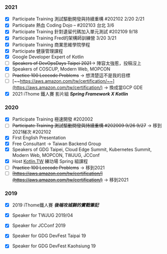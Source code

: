 ### 2021
-  [x] Participate Training 測試驅動開發與持續重構 #202102 2/20 2/21
-  [x] Participate 熱血 Coding Dojo – #202103 台北 3/6
-  [x] Participate Training 針對遺留代碼加入單元測試 #202109 9/18
-  [x] Participate Training Fred的架構師訓練營 3/20 3/21
-  [x] Participate Training 商業思維學院學程
-  [x] Participate 健康管理課程
-  [x] Google Developer Expert of Kotlin
-  [ ] ~~Speakers of DevOpsDays Taipei 2021~~→ 陣容太強惹，投稿沒上
-  [x] Speakers of COSCUP, Modern Web, MOPCON
-  [ ] ~~Practice 100 Leecode Problems~~ → 想清楚這不是我的目標
-  [ ] [~~https://aws.amazon.com/tw/certification/~~](https://aws.amazon.com/tw/certification/) → 換成當GCP GDE
-  [x] 2021 iThome 鐵人賽 影片組 _**Spring Framework X Kotlin**_

### 2020
-  [x] Participate Training 極速開發 #202002
-  [ ] ~~Participate Training 測試驅動開發與持續重構 #202009 9/26 9/27~~ → 移到2021梯次 #202102
-  [x] First English Presentation
-  [x] Free Consultant -> Taiwan Backend Group
-  [x] Speakers of GDG Taipei, Cloud Edge Summit, Kubernetes Summit, Modern Web, MOPCON, TWJUG, JCConf
-  [x] Host [Kotlin.TW](http://Kotlin.TW) 練功場 Spring 組課程
-  [ ] ~~Practice 100 Leecode Problems~~ → 移到2021
-  [ ] ~~[](https://aws.amazon.com/tw/certification/)[https://aws.amazon.com/tw/certification/](https://aws.amazon.com/tw/certification/)~~ → 移到2021

### 2019
-  [x] 2019 iThome鐵人賽 _**後端攻城獅的實戰筆記**_
-  [x] Speaker for TWJUG 2019/04
-  [x] Speaker for JCConf 2019
-  [x] Speaker for GDG DevFest Taipai 19
-  [x] Speaker for GDG DevFest Kaohsiung 19

